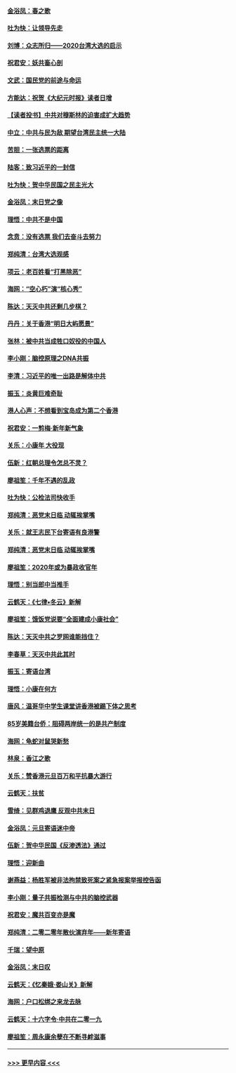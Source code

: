 #### [金浴凤：春之歌](../pages/nsc993/n11797687.md?t=01170831) 
#### [吐为快：让领导先走](../pages/nsc993/n11797512.md?t=01170831) 
#### [刘博：众志所归——2020台湾大选的启示](../pages/nsc993/n11796878.md?t=01170831) 
#### [祝君安：妖共畜心剖](../pages/nsc993/n11794273.md?t=01170831) 
#### [文武：国民党的前途与命运](../pages/nsc993/n11794198.md?t=01170831) 
#### [方能达：祝贺《大纪元时报》读者日增](../pages/nsc993/n11793807.md?t=01170831) 
#### [【读者投书】中共对穆斯林的迫害成扩大趋势](../pages/nsc993/n11791371.md?t=01170831) 
#### [中立：中共与民为敌 期望台湾民主统一大陆](../pages/nsc993/n11790392.md?t=01170831) 
#### [苦胆：一张选票的距离](../pages/nsc993/n11788914.md?t=01170831) 
#### [陆客：致习近平的一封信](../pages/nsc993/n11788867.md?t=01170831) 
#### [吐为快：贺中华民国之民主光大](../pages/nsc993/n11788618.md?t=01170831) 
#### [金浴凤：末日党之像](../pages/nsc993/n11787475.md?t=01170831) 
#### [理悟：中共不是中国](../pages/nsc993/n11787463.md?t=01170831) 
#### [念贲：没有选票  我们去奋斗去努力](../pages/nsc993/n11787398.md?t=01170831) 
#### [郑纯清：台湾大选观感](../pages/nsc993/n11786210.md?t=01170831) 
#### [项云：老百姓看“打黑除恶”](../pages/nsc993/n11785398.md?t=01170831) 
#### [海网：“空心朽”演“核心秀”](../pages/nsc993/n11783874.md?t=01170831) 
#### [陈达：天灭中共还剩几步棋？](../pages/nsc993/n11783719.md?t=01170831) 
#### [丹丹：关于香港“明日大屿愿景”](../pages/nsc993/n11783273.md?t=01170831) 
#### [张林：被中共当成牲口奴役的中国人](../pages/nsc993/n11782397.md?t=01170831) 
#### [李小刚：脑控原理之DNA共振](../pages/nsc993/n11780962.md?t=01170831) 
#### [李清：习近平的唯一出路是解体中共](../pages/nsc993/n11780866.md?t=01170831) 
#### [振玉：炎黄巨难奇耻](../pages/nsc993/n11779632.md?t=01170831) 
#### [港人心声：不想看到宝岛成为第二个香港](../pages/nsc993/n11778817.md?t=01170831) 
#### [祝君安：一剪梅‧新年新气象](../pages/nsc993/n11776340.md?t=01170831) 
#### [关乐：小康年 大役现](../pages/nsc993/n11774213.md?t=01170831) 
#### [伍新：红朝总理令怎总不灵？](../pages/nsc993/n11770813.md?t=01170831) 
#### [廖祖笙：千年不遇的乱政](../pages/nsc993/n11770373.md?t=01170831) 
#### [吐为快：公检法司快收手](../pages/nsc993/n11770359.md?t=01170831) 
#### [郑纯清：恶党末日临 动辄挨掌嘴](../pages/nsc993/n11769912.md?t=01170831) 
#### [关乐：就王志民下台寄语有良港警](../pages/nsc993/n11769903.md?t=01170831) 
#### [郑纯清：恶党末日临 动辄挨掌嘴](../pages/nsc993/n11769356.md?t=01170831) 
#### [廖祖笙：2020年或为暴政收官年](../pages/nsc993/n11768216.md?t=01170831) 
#### [理悟：别当郎中当推手](../pages/nsc993/n11768243.md?t=01170831) 
#### [云鹤天：《七律▪冬云》新解](../pages/nsc993/n11768204.md?t=01170831) 
#### [廖祖笙：饿饭党说要“全面建成小康社会”](../pages/nsc993/n11767482.md?t=01170831) 
#### [陈达：天灭中共之罗网谁能挡住？](../pages/nsc993/n11767465.md?t=01170831) 
#### [李春草：天灭中共此其时](../pages/nsc993/n11767452.md?t=01170831) 
#### [振玉：寄语台湾](../pages/nsc993/n11767432.md?t=01170831) 
#### [理悟：小康在何方](../pages/nsc993/n11767394.md?t=01170831) 
#### [唐风：温哥华中学生课堂讲香港被踢下体之思考](../pages/nsc993/n11766848.md?t=01170831) 
#### [85岁美籍台侨：阻碍两岸统一的是共产制度](../pages/nsc993/n11765043.md?t=01170831) 
#### [海网：龟蛇对鼠哭新愁](../pages/nsc993/n11764895.md?t=01170831) 
#### [林泉：香江之歌](../pages/nsc993/n11764415.md?t=01170831) 
#### [关乐：赞香港元旦百万和平抗暴大游行](../pages/nsc993/n11764382.md?t=01170831) 
#### [云鹤天：扶贫](../pages/nsc993/n11764245.md?t=01170831) 
#### [雪绮：见群鸡退鹰  反观中共末日](../pages/nsc993/n11762112.md?t=01170831) 
#### [金浴凤：元旦寄语迷中帝](../pages/nsc993/n11761788.md?t=01170831) 
#### [伍新：贺中华民国《反渗透法》通过](../pages/nsc993/n11761994.md?t=01170831) 
#### [理悟：迎新曲](../pages/nsc993/n11761152.md?t=01170831) 
#### [谢燕益：杨胜军被非法拘禁致死案之紧急报案举报控告函](../pages/nsc993/n11756134.md?t=01170831) 
#### [李小刚：量子共振检测与中共的脑控武器](../pages/nsc993/n11754518.md?t=01170831) 
#### [祝君安：魔共百变亦是魔](../pages/nsc993/n11754469.md?t=01170831) 
#### [郑纯清：二零二零年散伙演弃年——新年寄语](../pages/nsc993/n11754195.md?t=01170831) 
#### [千瑞：望中原](../pages/nsc993/n11754159.md?t=01170831) 
#### [金浴凤：末日叹](../pages/nsc993/n11752359.md?t=01170831) 
#### [云鹤天：《忆秦娥‧娄山关》新解](../pages/nsc993/n11752348.md?t=01170831) 
#### [海网：户口松绑之来龙去脉](../pages/nsc993/n11752328.md?t=01170831) 
#### [云鹤天：十六字令‧中共在二零一九](../pages/nsc993/n11752305.md?t=01170831) 
#### [廖祖笙：周永康余孽在不断寻衅滋事](../pages/nsc993/n11751013.md?t=01170831) 

----
#### [ >>> 更早内容 <<< ](../indexes/nsc993-earlier.md)
